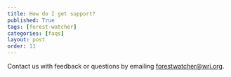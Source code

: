 ```yaml
---
title: How do I get support?
published: True
tags: [forest-watcher]
categories: [faqs]
layout: post
order: 11
---
```


<div class="content">
  <p>Contact us with feedback or questions by emailing <a href="mailto:forestwatcher@wri.org">forestwatcher@wri.org</a>.</p>
</div>
